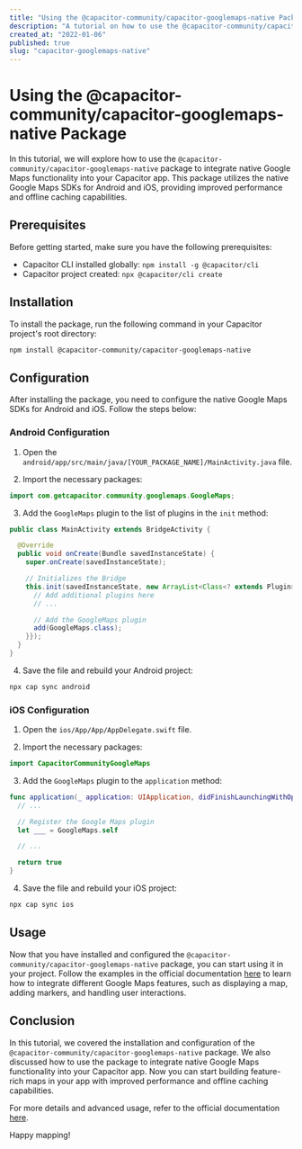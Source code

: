 ```yaml
---
title: "Using the @capacitor-community/capacitor-googlemaps-native Package"
description: "A tutorial on how to use the @capacitor-community/capacitor-googlemaps-native package to integrate native Google Maps functionality into your Capacitor app."
created_at: "2022-01-06"
published: true
slug: "capacitor-googlemaps-native"
---
```


# Using the @capacitor-community/capacitor-googlemaps-native Package

In this tutorial, we will explore how to use the `@capacitor-community/capacitor-googlemaps-native` package to integrate native Google Maps functionality into your Capacitor app. This package utilizes the native Google Maps SDKs for Android and iOS, providing improved performance and offline caching capabilities.

## Prerequisites

Before getting started, make sure you have the following prerequisites:

- Capacitor CLI installed globally: `npm install -g @capacitor/cli`
- Capacitor project created: `npx @capacitor/cli create`

## Installation

To install the package, run the following command in your Capacitor project's root directory:

```bash
npm install @capacitor-community/capacitor-googlemaps-native
```

## Configuration

After installing the package, you need to configure the native Google Maps SDKs for Android and iOS. Follow the steps below:

### Android Configuration

1. Open the `android/app/src/main/java/[YOUR_PACKAGE_NAME]/MainActivity.java` file.

2. Import the necessary packages:

```java
import com.getcapacitor.community.googlemaps.GoogleMaps;
```

3. Add the `GoogleMaps` plugin to the list of plugins in the `init` method:

```java
public class MainActivity extends BridgeActivity {

  @Override
  public void onCreate(Bundle savedInstanceState) {
    super.onCreate(savedInstanceState);

    // Initializes the Bridge
    this.init(savedInstanceState, new ArrayList<Class<? extends Plugin>>() {{
      // Add additional plugins here
      // ...

      // Add the GoogleMaps plugin
      add(GoogleMaps.class);
    }});
  }
}
```

4. Save the file and rebuild your Android project:

```bash
npx cap sync android
```

### iOS Configuration

1. Open the `ios/App/App/AppDelegate.swift` file.

2. Import the necessary packages:

```swift
import CapacitorCommunityGoogleMaps
```

3. Add the `GoogleMaps` plugin to the `application` method:

```swift
func application(_ application: UIApplication, didFinishLaunchingWithOptions launchOptions: [UIApplication.LaunchOptionsKey: Any]?) -> Bool {
  // ...

  // Register the Google Maps plugin
  let ___ = GoogleMaps.self

  // ...

  return true
}
```

4. Save the file and rebuild your iOS project:

```bash
npx cap sync ios
```

## Usage

Now that you have installed and configured the `@capacitor-community/capacitor-googlemaps-native` package, you can start using it in your project. Follow the examples in the official documentation [here](https://capacitor-community.github.io/google-maps/#/api) to learn how to integrate different Google Maps features, such as displaying a map, adding markers, and handling user interactions.

## Conclusion

In this tutorial, we covered the installation and configuration of the `@capacitor-community/capacitor-googlemaps-native` package. We also discussed how to use the package to integrate native Google Maps functionality into your Capacitor app. Now you can start building feature-rich maps in your app with improved performance and offline caching capabilities.

For more details and advanced usage, refer to the official documentation [here](https://capacitor-community.github.io/google-maps/).

Happy mapping!